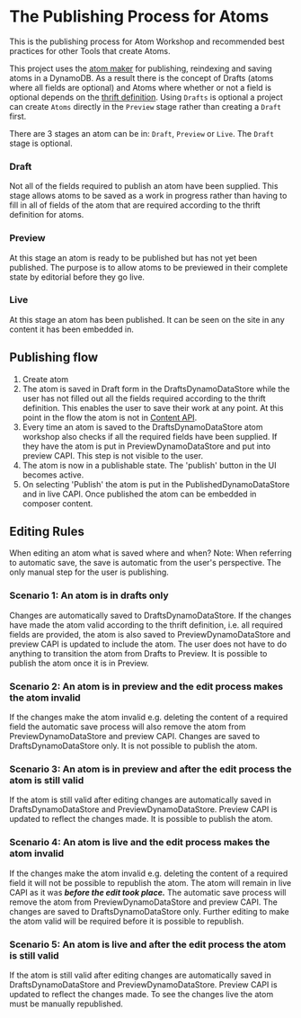 # The Publishing Process for Atoms
This is the publishing process for Atom Workshop and recommended best practices for other Tools that create Atoms.

This project uses the [atom maker](https://github.com/guardian/atom-maker/) for publishing, reindexing and saving atoms in a
DynamoDB. As a result there is the concept of Drafts (atoms where all fields are optional) and Atoms where whether or not a
field is optional depends on the [thrift definition](https://github.com/guardian/content-atom). Using `Drafts` is optional
a project can create `Atoms` directly in the `Preview` stage rather than creating a `Draft` first.

There are 3 stages an atom can be in:
`Draft`, `Preview` or `Live`. The `Draft` stage is optional.
### Draft
Not all of the fields required to publish an atom have been supplied. This stage allows atoms to be saved as a work in progress rather than
having to fill in all of fields of the atom that are required according to the thrift definition for atoms.
### Preview
At this stage an atom is ready to be published but has not yet been published. The purpose is to allow atoms to be previewed in their
complete state by editorial before they go live.
### Live
At this stage an atom has been published. It can be seen on the site in any content it has been embedded in.

## Publishing flow
1. Create atom
2. The atom is saved in Draft form in the DraftsDynamoDataStore while the user has not filled out all the fields required according to the thrift
definition. This enables the user to save their work at any point. At this point in the flow the atom is not in [Content API](http://open-platform.theguardian.com/documentation/).
3. Every time an atom is saved to the DraftsDynamoDataStore atom workshop also checks if all the required fields have been
supplied. If they have the atom is put in PreviewDynamoDataStore and put into preview CAPI. This step is not visible to the user.
4. The atom is now in a publishable state. The 'publish' button in the UI becomes active.
5. On selecting 'Publish' the atom is put in the PublishedDynamoDataStore and in live CAPI. Once published the atom can be embedded in
composer content.

## Editing Rules
When editing an atom what is saved where and when?
Note: When referring to automatic save, the save is automatic from the user's perspective. The only manual step for the user is publishing.
### Scenario 1: An atom is in drafts only
Changes are automatically saved to DraftsDynamoDataStore. If the changes have made the atom valid according to the thrift definition,
i.e. all required fields are provided, the atom is also saved to PreviewDynamoDataStore and preview CAPI is updated
to include the atom. The user does not have to do anything to transition the atom from Drafts to Preview. It is possible to publish the atom
once it is in Preview.
### Scenario 2: An atom is in preview and the edit process makes the atom invalid
If the changes make the atom invalid e.g. deleting the content of a required field the automatic save process will also remove the atom from
PreviewDynamoDataStore and preview CAPI. Changes are saved to DraftsDynamoDataStore only. It is not possible to publish the atom.
### Scenario 3: An atom is in preview and after the edit process the atom is still valid
If the atom is still valid after editing changes are automatically saved in DraftsDynamoDataStore and PreviewDynamoDataStore. Preview CAPI
is updated to reflect the changes made. It is possible to publish the atom.
### Scenario 4: An atom is live and the edit process makes the atom invalid
If the changes make the atom invalid e.g. deleting the content of a required field it will not be possible to republish the atom.
The atom will remain in live CAPI as it was ***before the edit took place.*** The automatic save process will remove the atom from
PreviewDynamoDataStore and preview CAPI. The changes are saved to DraftsDynamoDataStore only. Further editing to make the atom
valid will be required before it is possible to republish.
### Scenario 5: An atom is live and after the edit process the atom is still valid
If the atom is still valid after editing changes are automatically saved in DraftsDynamoDataStore and PreviewDynamoDataStore. Preview CAPI
is updated to reflect the changes made. To see the changes live the atom must be manually republished.